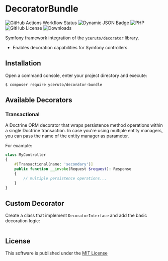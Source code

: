 # DecoratorBundle

![GitHub Actions Workflow Status](https://img.shields.io/github/actions/workflow/status/yceruto/decorator-bundle/ci.yml)
![Dynamic JSON Badge](https://img.shields.io/badge/dynamic/json?url=https%3A%2F%2Frepo.packagist.org%2Fp2%2Fyceruto%2Fdecorator.json&query=%24.packages%5B%22yceruto%2Fdecorator-bundle%22%5D%5B0%5D.version&label=version)
![PHP](https://img.shields.io/badge/dynamic/json?url=https%3A%2F%2Fgithub.com%2Fyceruto%2Fdecorator-bundle%2Fraw%2Fmain%2Fcomposer.json&query=require.php&label=php)
![GitHub License](https://img.shields.io/github/license/yceruto/decorator-bundle)
![Downloads](https://img.shields.io/badge/dynamic/json?url=https%3A%2F%2Fpackagist.org%2Fpackages%2Fyceruto%2Fdecorator-bundle.json&query=package.downloads.total&label=downloads)

Symfony framework integration of the [`yceruto/decorator`](https://github.com/yceruto/decorator) library.
 * Enables decoration capabilities for Symfony controllers.

## Installation

Open a command console, enter your project directory and execute:

```console
$ composer require yceruto/decorator-bundle
```

## Available Decorators

### Transactional

A Doctrine ORM decorator that wraps persistence method  operations within 
a single Doctrine transaction. In case you're using multiple entity managers, 
you can pass the name of the entity manager as parameter. 

For example:
```php
class MyController
{
    #[Transactional(name: 'secondary')]
    public function __invoke(Request $request): Response
    {
        // multiple persistence operations...
    }
}
```

## Custom Decorator

Create a class that implement `DecoratorInterface` and add the basic decoration logic:

```php

```

## License

This software is published under the [MIT License](LICENSE)
